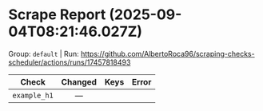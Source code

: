 # Scrape Report (2025-09-04T08:21:46.027Z)

Group: `default`  |  Run: https://github.com/AlbertoRoca96/scraping-checks-scheduler/actions/runs/17457818493

| Check | Changed | Keys | Error |
|---|:---:|:--|:--|
| `example_h1` | — |  |  |
